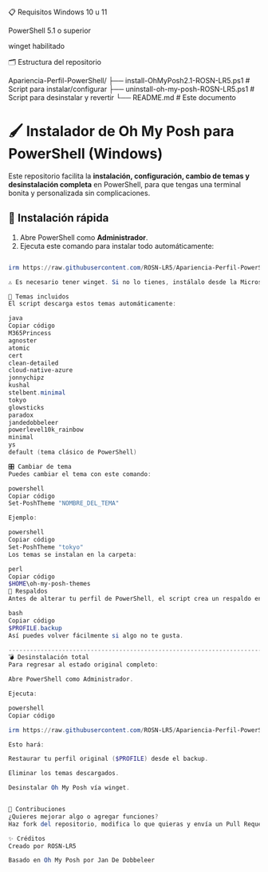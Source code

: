 📋 Requisitos
Windows 10 u 11

PowerShell 5.1 o superior

winget habilitado

🗂️ Estructura del repositorio

Apariencia-Perfil-PowerShell/
├── install-OhMyPosh2.1-ROSN-LR5.ps1      # Script para instalar/configurar
├── uninstall-oh-my-posh-ROSN-LR5.ps1     # Script para desinstalar y revertir
└── README.md                              # Este documento

# 🖌️ Instalador de Oh My Posh para PowerShell (Windows)

Este repositorio facilita la **instalación, configuración, cambio de temas y desinstalación completa** en PowerShell, para que tengas una terminal bonita y personalizada sin complicaciones.

## 🚀 Instalación rápida

1. Abre PowerShell como **Administrador**.  
2. Ejecuta este comando para instalar todo automáticamente:

```powershell

irm https://raw.githubusercontent.com/ROSN-LR5/Apariencia-Perfil-PowerShell/main/install-OhMyPosh2.1-ROSN-LR5.ps1 | iex

⚠️ Es necesario tener winget. Si no lo tienes, instálalo desde la Microsoft Store usando “App Installer”.

🎨 Temas incluidos
El script descarga estos temas automáticamente:

java
Copiar código
M365Princess  
agnoster  
atomic  
cert  
clean-detailed  
cloud-native-azure  
jonnychipz  
kushal  
stelbent.minimal  
tokyo  
glowsticks  
paradox  
jandedobbeleer  
powerlevel10k_rainbow  
minimal  
ys  
default (tema clásico de PowerShell)

🎛️ Cambiar de tema
Puedes cambiar el tema con este comando:

powershell
Copiar código
Set-PoshTheme "NOMBRE_DEL_TEMA"

Ejemplo:

powershell
Copiar código
Set-PoshTheme "tokyo"
Los temas se instalan en la carpeta:

perl
Copiar código
$HOME\oh-my-posh-themes
💾 Respaldos
Antes de alterar tu perfil de PowerShell, el script crea un respaldo en:

bash
Copiar código
$PROFILE.backup
Así puedes volver fácilmente si algo no te gusta.

--------------------------------------------------------------------------------------------------
💣 Desinstalación total
Para regresar al estado original completo:

Abre PowerShell como Administrador.

Ejecuta:

powershell
Copiar código

irm https://raw.githubusercontent.com/ROSN-LR5/Apariencia-Perfil-PowerShell/main/uninstall-oh-my-posh-ROSN-LR5.ps1 | iex

Esto hará:

Restaurar tu perfil original ($PROFILE) desde el backup.

Eliminar los temas descargados.

Desinstalar Oh My Posh vía winget.


🤝 Contribuciones
¿Quieres mejorar algo o agregar funciones?
Haz fork del repositorio, modifica lo que quieras y envía un Pull Request. ¡Toda contribución es bienvenida!

✨ Créditos
Creado por ROSN‑LR5

Basado en Oh My Posh por Jan De Dobbeleer
